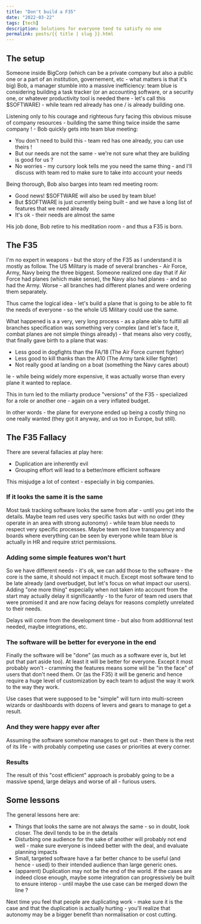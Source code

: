 ```yaml
---
title: "Don't build a F35"
date: "2022-03-22"
tags: [tech]
description: Solutions for everyone tend to satisfy no one
permalink: posts/{{ title | slug }}.html
---
```


## The setup

Someone inside BigCorp (which can be a private company but also a public one or a part of an institution, governement, etc - what matters is that it's big) Bob, a manager stumble into a massive inefficiency: team blue is considering building a task tracker (or an accounting software, or a security one, or whatever productivity tool is needed there - let's call this $SOFTWARE) - while team red already has one / is already building one.

Listening only to his courage and righteous fury facing this obvious misuse of company resources - building the same thing twice inside the same company ! - Bob quickly gets into team blue meeting:

- You don't need to build this - team red has one already, you can use theirs !
- But our needs are not the same - we're not sure what they are building is good for us ?
- No worries - my cursory look tells me you need the same thing - and I'll discuss with team red to make sure to take into account your needs

Being thorough, Bob also barges into team red meeting room:

- Good news! $SOFTWARE will also be used by team blue!
- But $SOFTWARE is just currently being built - and we have a long list of features that we need already
- It's ok - their needs are almost the same

His job done, Bob retire to his meditation room - and thus a F35 is born.

## The F35

I'm no expert in weapons - but the story of the F35 as I understand it is mostly as follow. The US Military is made of several branches - Air Force, Army, Navy being the three biggest. Someone realized one day that if Air Force had planes (which make sense), the Navy also had planes - and so had the Army. Worse - all branches had different planes and were ordering them separately.

Thus came the logical idea - let's build a plane that is going to be able to fit the needs of everyone - so the whole US Military could use the same.

What happened is a a very, very long process - as a plane able to fulfill all branches specification was something very complex (and let's face it, combat planes are not simple things already) - that means also very costly, that finally gave birth to a plane that was:

- Less good in dogfights than the FA/18 (The Air Force current fighter)
- Less good to kill thanks than the A10 (The Army tank killer fighter)
- Not really good at landing on a boat (something the Navy cares about)

Ie - while being widely more expensive, it was actually worse than every plane it wanted to replace.

This in turn led to the miliarty produce "versions" of the F35 - specialized for a role or another one - again on a very inflated budget.

In other words - the plane for everyone ended up being a costly thing no one really wanted (they got it anyway, and us too in Europe, but still).

## The F35 Fallacy

There are several fallacies at play here:

- Duplication are inherently evil
- Grouping effort will lead to a better/more efficient software

This misjudge a lot of context - especially in big companies. 

### If it looks the same it is the same

Most task tracking software looks the same from afar - until you get into the details. Maybe team red uses very specific tasks but with no order (they operate in an area with strong autonomy) - while team blue needs to respect very specific processes. Maybe team red love transparency and boards where everything can be seen by everyone while team blue is actually in HR and require strict permissions.

### Adding some simple features won't hurt

So we have different needs - it's ok, we can add those to the software - the core is the same, it should not impact it much. Except most software tend to be late already (and overbudget, but let's focus on what impact our users). Adding "one more thing" especially when not taken into account from the start may actually delay it significaantly - to the furor of team red users that were promised it and are now facing delays for reasons completly unrelated to their needs.

Delays will come from the development time - but also from additionnal test needed, maybe integrations, etc.

### The software will be better for everyone in the end

Finally the software will be "done" (as much as a software ever is, but let put that part aside too). At least it will be better for everyone. Except it most probably won't - cramming the features means some will be "in the face" of users that don't need them. Or (as the F35) it will be generic and hence require a huge level of customization by each team to adjust the way it work to the way they work.

Use cases that were supposed to be "simple" will turn into multi-screen wizards or dashboards with dozens of levers and gears to manage to get a result.

### And they were happy ever after

Assuming the software somehow manages to get out - then there is the rest of its life - with probably competing use cases or priorities at every corner.

### Results

The result of this "cost efficient" approach is probably going to be a massive spend, large delays and worse of all - furious users.

## Some lessons

The general lessons here are:

- Things that looks the same are not always the same - so in doubt, look closer. The devil tends to be in the details
- Disturbing one audience for the sake of another will probably not end well - make sure everyone is indeed better with the deal, and evaluate planning impacts
- Small, targeted software have a far better chance to be useful (and hence - used) to their intended audience than large generic ones.
- (apparent) Duplication may not be the end of the world. If the cases are indeed close enough, maybe some integration can progressively be built to ensure interop - until maybe the use case can be merged down the line ?

Next time you feel that people are duplicating work - make sure it is the case and that the duplication is actually hurting - you'll realize that autonomy may be a bigger benefit than normalisation or cost cutting.